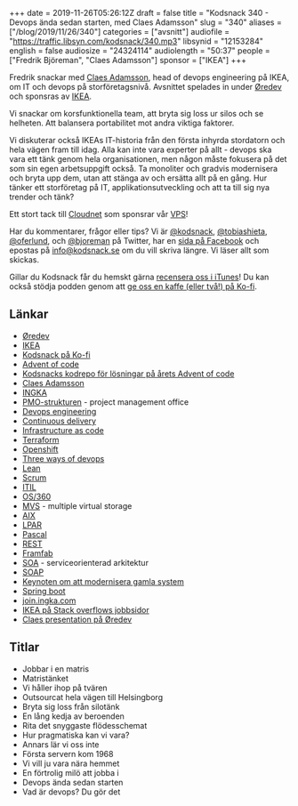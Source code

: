 +++
date = 2019-11-26T05:26:12Z
draft = false
title = "Kodsnack 340 - Devops ända sedan starten, med Claes Adamsson"
slug = "340"
aliases = ["/blog/2019/11/26/340"]
categories = ["avsnitt"]
audiofile = "https://traffic.libsyn.com/kodsnack/340.mp3"
libsynid = "12153284"
english = false
audiosize = "24324114"
audiolength = "50:37"
people = ["Fredrik Björeman", "Claes Adamsson"]
sponsor = ["IKEA"]
+++

Fredrik snackar med [Claes Adamsson](https://www.linkedin.com/in/cadamsson/), head of devops engineering på IKEA, om IT och devops på storföretagsnivå. Avsnittet spelades in under [Øredev](https://oredev.org/) och sponsras av [IKEA](https://www.ingka.com/).

Vi snackar om korsfunktionella team, att bryta sig loss ur silos och se helheten. Att balansera portabilitet mot andra viktiga faktorer.

Vi diskuterar också IKEAs IT-historia från den första inhyrda stordatorn och hela vägen fram till idag. Alla kan inte vara experter på allt - devops ska vara ett tänk genom hela organisationen, men någon måste fokusera på det som sin egen arbetsuppgift också. Ta monoliter och gradvis modernisera och bryta upp dem, utan att stänga av och ersätta allt på en gång. Hur tänker ett storföretag på IT, applikationsutveckling och att ta till sig nya trender och tänk?

Ett stort tack till [Cloudnet](http://www.cloudnet.se) som sponsrar vår [VPS](http://en.wikipedia.org/wiki/Virtual_private_server)!

Har du kommentarer, frågor eller tips? Vi är [@kodsnack](https://www.twitter.com/kodsnack), [@tobiashieta](https://www.twitter.com/tobiashieta), [@oferlund](https://www.twitter.com/oferlund), och [@bjoreman](https://www.twitter.com/bjoreman) på Twitter, har en [sida på Facebook](https://www.facebook.com/kodsnack) och epostas på [info@kodsnack.se](mailto:info@kodsnack.se) om du vill skriva längre. Vi läser allt som skickas.

Gillar du Kodsnack får du hemskt gärna [recensera oss i iTunes](http://itunes.apple.com/se/podcast/kodsnack/id561631498?l=en)! Du kan också stödja podden genom att <a href="https://ko-fi.com/kodsnack" rel="payment">ge oss en kaffe (eller två!) på Ko-fi</a>.

## Länkar ##
* [Øredev](https://oredev.org/)
* [IKEA](https://sv.wikipedia.org/wiki/Ikea)
* [Kodsnack på Ko-fi](https://ko-fi.com/kodsnack)
* [Advent of code](https://adventofcode.com/)
* [Kodsnacks kodrepo för lösningar på årets Advent of code](https://github.com/kodsnack/advent_of_code_2019)
* [Claes Adamsson](https://www.linkedin.com/in/cadamsson/)
* [INGKA](https://www.ingka.com/)
* [PMO-strukturen](https://en.wikipedia.org/wiki/Project_management_office) - project management office
* [Devops engineering](https://www.edureka.co/blog/devops-engineer-role)
* [Continuous delivery](https://en.wikipedia.org/wiki/Continuous_delivery)
* [Infrastructure as code](https://en.wikipedia.org/wiki/Infrastructure_as_code)
* [Terraform](https://en.wikipedia.org/wiki/Terraform_%28software%29)
* [Openshift](https://en.wikipedia.org/wiki/OpenShift)
* [Three ways of devops](https://freshservice.com/itsm/phoenix-project-three-ways-devops-blog/)
* [Lean](https://en.wikipedia.org/wiki/Lean_software_development)
* [Scrum](https://en.wikipedia.org/wiki/Scrum_%28software_development%29)
* [ITIL](https://en.wikipedia.org/wiki/ITIL)
* [OS/360](https://en.wikipedia.org/wiki/OS/360_and_successors)
* [MVS](https://en.wikipedia.org/wiki/MVS) - multiple virtual storage
* [AIX](https://en.wikipedia.org/wiki/IBM_AIX)
* [LPAR](https://en.wikipedia.org/wiki/Logical_partition)
* [Pascal](https://en.wikipedia.org/wiki/Pascal_%28programming_language%29)
* [REST](https://en.wikipedia.org/wiki/Representational_state_transfer)
* [Framfab](https://sv.wikipedia.org/wiki/Framfab)
* [SOA](https://en.wikipedia.org/wiki/Service-oriented_architecture) - serviceorienterad arkitektur
* [SOAP](https://en.wikipedia.org/wiki/SOAP)
* [Keynoten om att modernisera gamla system](https://www.youtube.com/watch?v=XoEfV0kXXDY)
* [Spring boot](https://www.geeksforgeeks.org/introduction-to-spring-boot/)
* [join.ingka.com](https://join.ingka.com/)
* [IKEA på Stack overflows jobbsidor](https://stackoverflow.com/jobs?cl=IKEA+Retail)
* [Claes presentation på Øredev](https://www.youtube.com/watch?v=gfaX_ja0kaY)

## Titlar ##
* Jobbar i en matris
* Matristänket
* Vi håller ihop på tvären
* Outsourcat hela vägen till Helsingborg
* Bryta sig loss från silotänk
* En lång kedja av beroenden
* Rita det snyggaste flödesschemat
* Hur pragmatiska kan vi vara?
* Annars lär vi oss inte
* Första servern kom 1968
* Vi vill ju vara nära hemmet
* En förtrolig milö att jobba i
* Devops ända sedan starten
* Vad är devops? Du gör det
